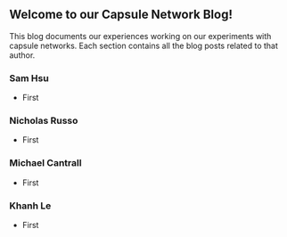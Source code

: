 ## Welcome to our Capsule Network Blog!

This blog documents our experiences working on our experiments with capsule networks. Each section contains all the blog posts related to that author.


### Sam Hsu
- First

### Nicholas Russo
- First

### Michael Cantrall
- First

### Khanh Le
- First
